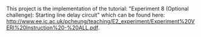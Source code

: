This project is the implementation of the tutorial: "Experiment 8 (Optional challenge): Starting line delay circuit" which can be found here: http://www.ee.ic.ac.uk/pcheung/teaching/E2_experiment/Experiment%20VERI%20Instruction%20-%20ALL.pdf.
